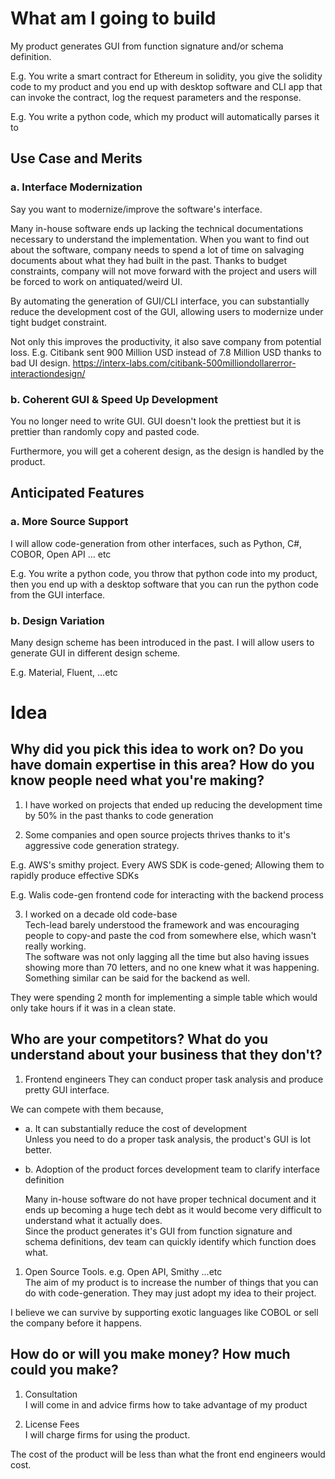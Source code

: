 # What am I going to build
My product generates GUI from function signature and/or schema definition.

E.g.  You write a smart contract for Ethereum in solidity, you give the solidity code to my product and you end up with desktop software and CLI app that can invoke the contract, log the request parameters and the response.

E.g. You write a python code, which my product will automatically parses it to 

## Use Case and Merits
### a. Interface Modernization
Say you want to modernize/improve the software's interface.

Many in-house software ends up lacking the technical documentations necessary to understand the implementation. When you want to find out about the software, company needs to spend a lot of time on salvaging documents about what they had built in the past. 
Thanks to budget constraints, company will not move forward with the project and users will be forced to work on antiquated/weird UI.

By automating the generation of GUI/CLI interface, you can substantially reduce the development cost of the GUI, allowing users to modernize under tight budget constraint.

Not only this improves the productivity, it also save company from potential loss.
E.g. Citibank sent 900 Million USD instead of 7.8 Million USD thanks to bad UI design.
https://interx-labs.com/citibank-500milliondollarerror-interactiondesign/

### b. Coherent GUI & Speed Up Development
You no longer need to write GUI. GUI doesn't look the prettiest but it is prettier than randomly copy and pasted code.

Furthermore, you will get a coherent design, as the design is handled by the product.

## Anticipated Features
### a. More Source Support 
I will allow code-generation from other interfaces, such as Python, C#, COBOR, Open API ... etc

E.g. You write a python code, you throw that python code into my product, then  you end up with a desktop software that you can run the python code from the GUI interface.

### b. Design Variation
Many design scheme has been introduced in the past. I will allow users to generate GUI in different design scheme.

E.g. Material, Fluent, ...etc


# Idea
## Why did you pick this idea to work on? Do you have domain expertise in this area? How do you know people need what you're making? 
1. I have worked on projects that ended up reducing the development time by 50% in the past thanks to code generation

2. Some companies and open source projects thrives thanks to it's aggressive code generation strategy.

E.g. AWS's smithy project. Every AWS SDK is code-gened; Allowing them to rapidly produce effective SDKs

E.g. Walis code-gen frontend code for interacting with the backend process

3. I worked on a decade old code-base   
Tech-lead barely understood the framework and was encouraging people to copy-and paste the cod from somewhere else, which wasn't really working.   
The software was not only lagging all the time but also having issues showing more than 70 letters, and no one knew what it was happening.  
Something similar can be said for the backend as well.  

They were spending 2 month for implementing a simple table which would only take hours if it was in a clean state.

## Who are your competitors? What do you understand about your business that they don't? 
1. Frontend engineers
They can conduct proper task analysis and produce pretty GUI interface.  

We can compete with them because, 
- a. It can substantially reduce the cost of development  
    Unless you need to do a proper task analysis, the product's GUI is lot better.

- b. Adoption of the product forces development team to clarify interface definition

    Many in-house software do not have proper technical document and it ends up becoming a huge tech debt as it would become very difficult to understand what 
    it actually does.  
    Since the product generates it's GUI from function signature and schema definitions, dev team can quickly identify which function does what.


1. Open Source Tools. e.g. Open API, Smithy ...etc  
The aim of my product is to increase the number of things that you can do with code-generation. They may just adopt my idea to their project.

I believe we can survive by supporting exotic languages like COBOL or sell the company before it happens.

## How do or will you make money? How much could you make? 
1. Consultation  
I will come in and advice firms how to take advantage of my product

2. License Fees  
I will charge firms for using the product. 

The cost of the product will be less than what the front end engineers would cost.
